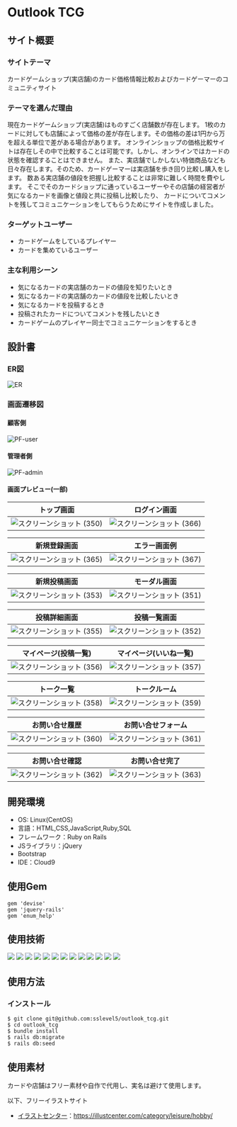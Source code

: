 # Outlook TCG

## サイト概要
### サイトテーマ
カードゲームショップ(実店舗)のカード価格情報比較およびカードゲーマーのコミュニティサイト

### テーマを選んだ理由
現在カードゲームショップ(実店舗)はものすごく店舗数が存在します。
1枚のカードに対しても店舗によって価格の差が存在します。その価格の差は1円から万を超える単位で差がある場合があります。
オンラインショップの価格比較サイトは存在しその中で比較することは可能です。しかし、オンラインではカードの状態を確認することはできません。
また、実店舗でしかしない特価商品なども日々存在します。そのため、カードゲーマーは実店舗を歩き回り比較し購入をします。
数ある実店舗の値段を把握し比較することは非常に難しく時間を費やします。
そこでそのカードショップに通っているユーザーやその店舗の経営者が気になるカードを画像と値段と共に投稿し比較したり、
カードについてコメントを残してコミュニケーションをしてもらうためにサイトを作成しました。

### ターゲットユーザー
- カードゲームをしているプレイヤー
- カードを集めているユーザー

### 主な利用シーン
- 気になるカードの実店舗のカードの値段を知りたいとき
- 気になるカードの実店舗のカードの値段を比較したいとき
- 気になるカードを投稿するとき
- 投稿されたカードについてコメントを残したいとき
- カードゲームのプレイヤー同士でコミュニケーションをするとき
​
## 設計書

### ER図

![ER](https://github.com/sslevel5/outlook_tcg/assets/9004618/216b68fe-0e7c-4942-ac3b-a44554abef08)
​

### 画面遷移図

#### 顧客側

![PF-user](https://github.com/sslevel5/outlook_tcg/assets/9004618/beb4ac24-ee54-4093-b75f-e6ade4ec129e)

#### 管理者側

![PF-admin](https://github.com/sslevel5/outlook_tcg/assets/9004618/c0cc0684-6db9-4abc-a402-3d00b3d7bd5c)

#### 画面プレビュー(一部)

| トップ画面|ログイン画面 |
| --------------------- | -----------|
| ![スクリーンショット (350)](https://github.com/sslevel5/outlook_tcg/assets/9004618/72d6d60a-c226-4369-bc39-9a64a5e50476)|![スクリーンショット (366)](https://github.com/sslevel5/outlook_tcg/assets/9004618/04440560-6f50-4ea1-9a15-185f0fec0e0e)|

| 新規登録画面| エラー画面例 |
| --------------------- | -----------|
|![スクリーンショット (365)](https://github.com/sslevel5/outlook_tcg/assets/9004618/2295afec-f1b5-4bc1-a9c1-f11d413764be)|![スクリーンショット (367)](https://github.com/sslevel5/outlook_tcg/assets/9004618/b7bfd95f-5bd3-42bf-ba10-3717fc194086)|

| 新規投稿画面| モーダル画面 |
| --------------------- | -----------|
|![スクリーンショット (353)](https://github.com/sslevel5/outlook_tcg/assets/9004618/cea47943-59d4-4b77-9e5e-185c9e5d5be2)|![スクリーンショット (351)](https://github.com/sslevel5/outlook_tcg/assets/9004618/0340303c-a21b-424f-a8ce-a8427de2260a)|

| 投稿詳細画面| 投稿一覧画面 |
| --------------------- | -----------|
|![スクリーンショット (355)](https://github.com/sslevel5/outlook_tcg/assets/9004618/225a7624-83ca-4667-badb-9cb21026102a)|![スクリーンショット (352)](https://github.com/sslevel5/outlook_tcg/assets/9004618/b34ef20c-e525-4345-a0e8-ed35819deb53)|

| マイページ(投稿一覧)| マイページ(いいね一覧) |
| --------------------- | -----------|
|![スクリーンショット (356)](https://github.com/sslevel5/outlook_tcg/assets/9004618/fde603de-2f52-402d-8045-3e9bd2249b3f)|![スクリーンショット (357)](https://github.com/sslevel5/outlook_tcg/assets/9004618/9fe309b3-4d97-4e49-80fd-924fe898eb4f)|

|トーク一覧|トークルーム|
| --------------------- | -----------|
|![スクリーンショット (358)](https://github.com/sslevel5/outlook_tcg/assets/9004618/f5325620-ef86-4034-8afe-caf57dab174e)|![スクリーンショット (359)](https://github.com/sslevel5/outlook_tcg/assets/9004618/b227a1d4-fbec-4711-bd64-38cf59f81453)|

|お問い合せ履歴|お問い合せフォーム|
| --------------------- | -----------|
|![スクリーンショット (360)](https://github.com/sslevel5/outlook_tcg/assets/9004618/d6d23e48-b0b4-437c-8fb4-723006c49f77)|![スクリーンショット (361)](https://github.com/sslevel5/outlook_tcg/assets/9004618/58f9ac22-e290-4e3c-ab27-32252b4c87f8)|

|お問い合せ確認|お問い合せ完了|
| --------------------- | -----------|
|![スクリーンショット (362)](https://github.com/sslevel5/outlook_tcg/assets/9004618/2fd6f992-5957-4857-b3ca-cca9d7f9acda)|![スクリーンショット (363)](https://github.com/sslevel5/outlook_tcg/assets/9004618/8ee5adee-0632-4a79-855f-97865a1b0cb9)|


## 開発環境
- OS: Linux(CentOS)
- 言語：HTML,CSS,JavaScript,Ruby,SQL
- フレームワーク：Ruby on Rails
- JSライブラリ：jQuery
- Bootstrap
- IDE：Cloud9


## 使用Gem

```
gem 'devise'
gem 'jquery-rails'
gem 'enum_help'
```

## 使用技術

[![](https://img.shields.io/badge/Ruby-CC342D?style=flat&logo=ruby&logoColor=white)](https://www.ruby-lang.org/)
[![](https://img.shields.io/badge/Ruby_on_Rails-CC0000?style=flat&logo=ruby-on-rails&logoColor=white)](https://rubyonrails.org/)
[![](https://img.shields.io/badge/HTML-1572B6?style=flat&logo=html5&logoColor=white&color=orange)](https://example.com)
[![](https://img.shields.io/badge/CSS-1572B6?style=flat&logo=css3&logoColor=white)](https://www.w3.org/Style/CSS/Overview.en.html)
[![](https://img.shields.io/badge/JavaScript-F7DF1E?style=flat&logo=javascript&logoColor=black)](https://developer.mozilla.org/en-US/docs/Web/JavaScript)
[![](https://img.shields.io/badge/Bootstrap-563D7C?style=flat&logo=bootstrap&logoColor=white)](https://getbootstrap.com/)
[![](https://img.shields.io/badge/GitHub-181717?style=flat&logo=github&logoColor=white)](https://github.com/)
[![](https://img.shields.io/badge/Git-F05032?style=flat&logo=git&logoColor=white)](https://git-scm.com/)
[![](https://img.shields.io/badge/Amazon_AWS-232F3E?style=flat&logo=amazon-aws&logoColor=white)](https://aws.amazon.com/)
[![](https://img.shields.io/badge/Amazon_EC2-232F3E?style=flat&logo=amazon-ec2&logoColor=white)](https://aws.amazon.com/ec2/)
[![](https://img.shields.io/badge/Amazon_RDS-232F3E?style=flat&logo=amazon-rds&logoColor=white)](https://aws.amazon.com/rds/)
[![](https://img.shields.io/badge/Nginx-009639?style=flat&logo=nginx&logoColor=white)](https://nginx.org/)
[![](https://img.shields.io/badge/MySQL-4479A1?style=flat&logo=mysql&logoColor=white)](https://www.mysql.com/)


## 使用方法

### インストール

```
$ git clone git@github.com:sslevel5/outlook_tcg.git
$ cd outlook_tcg
$ bundle install
$ rails db:migrate
$ rails db:seed
```

## 使用素材

カードや店舗はフリー素材や自作で代用し、実名は避けて使用します。

以下、フリーイラストサイト
- <a href="https://illustcenter.com/category/leisure/hobby/" target="_blank">イラストセンター</a>：https://illustcenter.com/category/leisure/hobby/